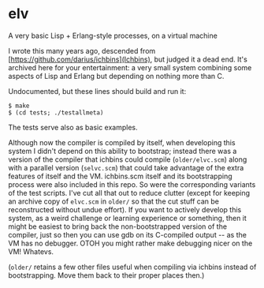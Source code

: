 # elv
A very basic Lisp + Erlang-style processes, on a virtual machine

I wrote this many years ago, descended from
[https://github.com/darius/ichbins](Ichbins), but judged it a dead
end. It's archived here for your entertainment: a very small system
combining some aspects of Lisp and Erlang but depending on nothing
more than C.

Undocumented, but these lines should build and run it:

    $ make
    $ (cd tests; ./testallmeta)

The tests serve also as basic examples.

Although now the compiler is compiled by itself, when developing this
system I didn't depend on this ability to bootstrap; instead there was
a version of the compiler that ichbins could compile
(`older/elvc.scm`) along with a parallel version (`selvc.scm`) that
could take advantage of the extra features of itself and the
VM. ichbins.scm itself and its bootstrapping process were also
included in this repo. So were the corresponding variants of the test
scripts. I've cut all that out to reduce clutter (except for keeping
an archive copy of `elvc.scm` in `older/` so that the cut stuff can be
reconstructed without undue effort). If you want to actively develop
this system, as a weird challenge or learning experience or something,
then it might be easiest to bring back the non-bootstrapped version of
the compiler, just so then you can use gdb on its C-compiled output --
as the VM has no debugger. OTOH you might rather make debugging nicer
on the VM! Whatevs.

(`older/` retains a few other files useful when compiling via ichbins
instead of bootstrapping. Move them back to their proper places then.)
